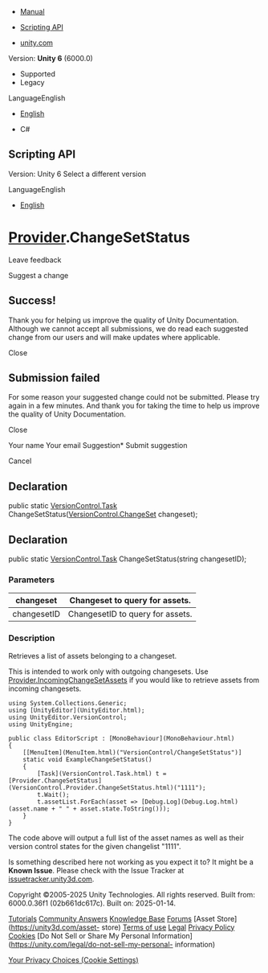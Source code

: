 [ ]()

  * [Manual](../Manual/index.html)
  * [Scripting API](../ScriptReference/index.html)

  * [unity.com](https://unity.com/)

Version: **Unity 6** (6000.0)

  * Supported
  * Legacy

LanguageEnglish

  * [English]()

  * C#

[ ](https://docs.unity3d.com)

## Scripting API

Version: Unity 6 Select a different version

LanguageEnglish

  * [English]()

#  [Provider](VersionControl.Provider.html).ChangeSetStatus

Leave feedback

Suggest a change

## Success!

Thank you for helping us improve the quality of Unity Documentation. Although
we cannot accept all submissions, we do read each suggested change from our
users and will make updates where applicable.

Close

## Submission failed

For some reason your suggested change could not be submitted. Please <a>try
again</a> in a few minutes. And thank you for taking the time to help us
improve the quality of Unity Documentation.

Close

Your name Your email Suggestion* Submit suggestion

Cancel

[ ]()

## Declaration

public static [VersionControl.Task](VersionControl.Task.html)
ChangeSetStatus([VersionControl.ChangeSet](VersionControl.ChangeSet.html)
changeset);

## Declaration

public static [VersionControl.Task](VersionControl.Task.html)
ChangeSetStatus(string changesetID);

### Parameters

changeset | Changeset to query for assets.  
---|---  
changesetID | ChangesetID to query for assets.  
  
### Description

Retrieves a list of assets belonging to a changeset.

This is intended to work only with outgoing changesets. Use
[Provider.IncomingChangeSetAssets](VersionControl.Provider.IncomingChangeSetAssets.html)
if you would like to retrieve assets from incoming changesets.

    
    
    using System.Collections.Generic;
    using [UnityEditor](UnityEditor.html);
    using UnityEditor.VersionControl;
    using UnityEngine;  
      
    public class EditorScript : [MonoBehaviour](MonoBehaviour.html)
    {
        [[MenuItem](MenuItem.html)("VersionControl/ChangeSetStatus")]
        static void ExampleChangeSetStatus()
        {
            [Task](VersionControl.Task.html) t = [Provider.ChangeSetStatus](VersionControl.Provider.ChangeSetStatus.html)("1111");
            t.Wait();
            t.assetList.ForEach(asset => [Debug.Log](Debug.Log.html)(asset.name + " " + asset.state.ToString()));
        }
    }
    

The code above will output a full list of the asset names as well as their
version control states for the given changelist "1111".

Is something described here not working as you expect it to? It might be a
**Known Issue**. Please check with the Issue Tracker at
[issuetracker.unity3d.com](https://issuetracker.unity3d.com).

Copyright ©2005-2025 Unity Technologies. All rights reserved. Built from:
6000.0.36f1 (02b661dc617c). Built on: 2025-01-14.

[Tutorials](https://unity3d.com/learn) [Community
Answers](https://answers.unity3d.com) [Knowledge
Base](https://support.unity3d.com/hc/en-us)
[Forums](https://forum.unity3d.com) [Asset Store](https://unity3d.com/asset-
store) [Terms of use](https://docs.unity3d.com/Manual/TermsOfUse.html)
[Legal](https://unity.com/legal) [Privacy
Policy](https://unity.com/legal/privacy-policy)
[Cookies](https://unity.com/legal/cookie-policy) [Do Not Sell or Share My
Personal Information](https://unity.com/legal/do-not-sell-my-personal-
information)

[Your Privacy Choices (Cookie Settings)](javascript:void\(0\);)

